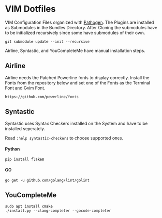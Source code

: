# VIM Dotfiles

VIM Configuration Files organized with [Pathogen](https://github.com/tpope/vim-pathogen). The Plugins are installed as Submodules in the Bundles Directory. After Cloning the submodules have to be initialized recursively since some have submodules of their own.

```
git submodule update --init --recursive
```

Airline, Syntastic, and YouCompleteMe have manual installation steps.

## Airline

Airline needs the Patched Powerline fonts to display correctly. Install the Fonts from the repository below and set one of the Fonts as the Terminal Font and Gvim Font.

```
https://github.com/powerline/fonts
```

## Syntastic

Syntastic uses Syntax Checkers installed on the System and have to be installed seperately. 

Read `:help syntastic-checkers` to choose supported ones.

#### Python

```
pip install flake8
```

#### GO

```
go get -u github.com/golang/lint/golint
```

## YouCompleteMe
```
sudo apt install cmake
./install.py --clang-completer --gocode-completer
```
